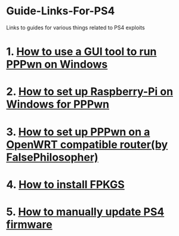 # Guide-Links-For-PS4
Links to guides for various things related to PS4 exploits       
# 1. [How to use a GUI tool to run PPPwn on Windows](https://github.com/DrYenyen/PPPwnGo-Guide)        
# 2. [How to set up Raspberry-Pi on Windows for PPPwn](https://github.com/DrYenyen/PPPwn-Setup-Guide-For-Raspberry-Pi)            
# 3. [How to set up PPPwn on a OpenWRT compatible router(by FalsePhilosopher)](https://github.com/FalsePhilosopher/PPPwnWRT)          
# 4. [How to install FPKGS](https://github.com/DrYenyen/How-To-Install-PS4-FPKGS)             
# 5. [How to manually update PS4 firmware](https://github.com/DrYenyen/PS4-Firware-Update-Guide)    
          